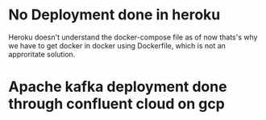 # No Deployment done in heroku
Heroku doesn't understand the docker-compose file as of now thats's why we have to get docker in docker using Dockerfile, which is not an approritate solution. 


# Apache kafka deployment done through confluent cloud on gcp 
